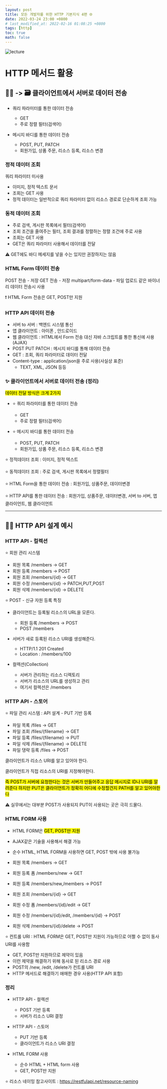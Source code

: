 ```yaml
---
layout: post
title: 모든 개발자를 위한 HTTP 기본지식 4편 🌐
date: 2022-03-24 23:00 +0800
# last_modified_at: 2022-02-16 01:08:25 +0800
tags: [http]
toc: true
math: false
---
```


![lecture](https://cdn.inflearn.com/public/courses/326277/cover/52d4f143-b470-4109-96cb-a0b146fb42ed/http.png)

# HTTP 메서드 활용

## 🧑‍💻 -> 🗃️ 클라이언트에서 서버로 데이터 전송

- 쿼리 파라미터를 통한 데이터 전송

  - GET
  - 주로 정렬 필터(검색어)

- 메시지 바디를 통한 데이터 전송
  - POST, PUT, PATCH
  - 회원가입, 상품 주문, 리소스 등록, 리소스 변경

### 정적 데이터 조회

쿼리 파라미터 미사용

- 이미지, 정적 텍스트 문서
- 조회는 GET 사용
- 정적 데이터는 일반적으로 쿼리 파라미터 없이 리소스 경로로 단순하게 조회 가능

### 동적 데이터 조회

- 주로 검색, 게시판 목록에서 필터(검색어)
- 조회 조건을 줄여주는 필터, 조회 결과를 정렬하는 정렬 조건에 주로 사용
- 조회는 GET 사용
- GET은 쿼리 파라미터 사용해서 데이터를 전달

⚠️ GET에도 바디 메세지를 넣을 수는 있지만 권장하지는 않음

### HTML Form 데이터 전송

POST 전송 - 저장
GET 전송 - 저장
multipart/form-data - 파일 업로드 같은 바이너리 데이터 전송시 사용

❗ HTML Form 전송은 GET, POST만 지원

### HTTP API 데이터 전송

- 서버 to 서버 : 백엔드 시스템 통신
- 앱 클라이언트 : 아이폰 , 안드로이드
- 웹 클라이언트 : HTML에서 Form 전송 대신 자바 스크립트를 통한 통신에 사용(AJAX)
- POST PUT PATCH : 메시지 바디를 통해 데이터 전송
- GET : 조회, 쿼리 파라미터로 데이터 전달
- Content-type : application/json을 주로 사용(사실상 표준)
  - TEXT, XML, JSON 등등

### ✨ 클라이언트에서 서버로 데이터 전송 (정리)

<mark>데이터 전달 방식은 크게 2가지</mark>

- ⭐ 쿼리 파라미터를 통한 데이터 전송

  - GET
  - 주로 정렬 필터(검색어)

- ⭐ 메시지 바디를 통한 데이터 전송

  - POST, PUT, PATCH
  - 회원가입, 상품 주문, 리소스 등록, 리소스 변경

⭐ 정적데이터 조회 : 이미지, 정적 텍스트

⭐ 동적데이터 조회 : 주로 검색, 게시판 목록에서 정렬필터

⭐ HTML Form을 통한 데이터 전송 : 회원가입, 상품주문, 데이터변경

⭐ HTTP API를 통한 데이터 전송 : 회원가입, 상품주문, 데이터변경, 서버 to 서버, 앱 클라이언트, 웹 클라이언트

---

## 🔧🔨 HTTP API 설계 예시

### HTTP API - 컬렉션

⭐ 회원 관리 시스템

- 회원 목록 /members -> GET
- 회원 등록 /members -> POST
- 회원 조회 /members/{id} -> GET
- 회원 수정 /members/{id} -> PATCH,PUT,POST
- 회원 삭제 /members/{id} -> DELETE

⭐ POST - 신규 자원 등록 특징

- 클라이언트는 등록될 리소스의 URL을 모른다.

  - 회원 등록 /members -> POST
  - POST /members

- 서버가 새로 등록된 리소스 URI를 생성해준다.

  - HTTP/1.1 201 Created
  - Location : /members/100

- 컬렉션(Collection)
  - 서버가 관리하는 리소스 디렉토리
  - 서버가 리소스의 URL를 생성하고 관리
  - 여기서 컬렉션은 /members

### HTTP API - 스토어

⭐ 파일 관리 시스템 : API 설계 - PUT 기반 등록

- 파일 목록 /files -> GET
- 파일 조회 /files/{filename} -> GET
- 파일 등록 /files/{filename} -> PUT
- 파일 삭제 /files/{filename} -> DELETE
- 파일 댕략 등록 /files -> POST

클라이언트가 리소스 URI를 알고 있어야 한다.

클라이언트가 직접 리소스의 URI를 지정해야한다.

<mark> 즉 POST가 서버에 요청한다는 것은 서버가 만들어주고 응답 메시지로 ID나 URI를 알려준다 하지만 PUT은 클라이언트가 정확히 어디에 수정할건지 PATH를 알고 있어야한다 </mark>

⚠️ 실무에서는 대부분 POST가 사용되지 PUT이 사용되는 곳은 극히 드물다.

### HTML FORM 사용

- HTML FORM은 <mark>GET, POST만 지원</mark>
- AJAX같은 기술을 사용해서 해결 가능
- 순수 HTML, HTML FORM을 사용하면 GET, POST 밖에 사용 불가능

- 회원 목록 /members -> GET
- 회원 등록 폼 /members/new -> GET
- 회원 등록 /members/new,/members -> POST
- 회원 조회 /members/{id} -> GET
- 회원 수정 폼 /members/{id}/edit -> GET
- 회원 수정 /members/{id}/edit, /members/{id} -> POST
- 회원 삭제 /members/{id}/delete -> POST

⭐ 컨트롤 URI : HTML FORM은 GET, POST만 지원이 가능하므로 어쩔 수 없이 동사 URI를 사용함

- GET, POST만 지원하므로 제약이 있음
- 이런 제약을 해결하기 위해 동사로 된 리소스 경로 사용
- POST의 /new, /edit, /delete가 컨트롤 URI
- HTTP 메서드로 해결하기 애매한 경우 사용(HTTP API 포함)

### 정리

- HTTP API - 컬렉션

  - POST 기반 등록
  - 서버가 리소스 URI 결정

- HTTP API - 스토어

  - PUT 기반 등록
  - 클라이언트가 리소스 URI 결정

- HTML FORM 사용
  - 순수 HTML + HTML form 사용
  - GET, POST만 지원

⭐ 리소스 네이밍 참고사이트 : https://restfulapi.net/resource-naming
